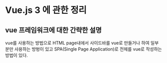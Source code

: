 # Vue.js 3 에 관한 정리 
## vue 프레임워크에 대한 간략한 설명
vue를 사용하는 방법으로 HTML page내에서 사이드바를 vue로 만들거나 하여 일부분만 사용하는 방벙이 있고 SPA(Single Page Application)로 전체를 vue로 작성하는 방법이 있다.